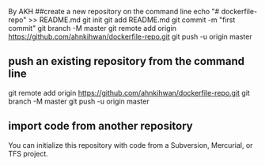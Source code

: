 By AKH
##create a new repository on the command line
echo "# dockerfile-repo" >> README.md
git init
git add README.md
git commit -m "first commit"
git branch -M master
git remote add origin https://github.com/ahnkihwan/dockerfile-repo.git
git push -u origin master
                
## push an existing repository from the command line
git remote add origin https://github.com/ahnkihwan/dockerfile-repo.git
git branch -M master
git push -u origin master

## import code from another repository
You can initialize this repository with code from a Subversion, Mercurial, or TFS project.
